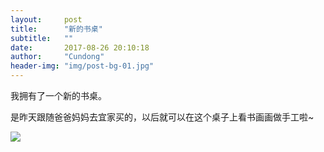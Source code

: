 ```yaml
---
layout:     post
title:      "新的书桌"
subtitle:   ""
date:       2017-08-26 20:10:18
author:     "Cundong"
header-img: "img/post-bg-01.jpg"
---
```


<p>
	我拥有了一个新的书桌。
</p>

<p>
	是昨天跟随爸爸妈妈去宜家买的，以后就可以在这个桌子上看书画画做手工啦~
</p>

<a href="#">
    <img src="{{ site.baseurl }}/img/map_102.jpg">
</a>